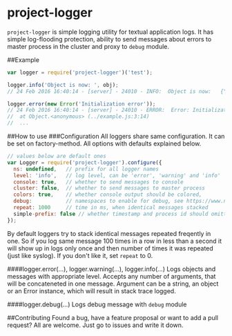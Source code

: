 project-logger
==============

`project-logger` is simple logging utility for textual application logs. It has simple log-flooding protection, ability to send messages about errors to master process in the cluster and proxy to `debug` module.

##Example
```js
var logger = require('project-logger')('test');

logger.info('Object is now: ', obj);
// 24 Feb 2016 16:40:14 - [server] - 24010 - INFO:  Object is now:   {"hello":"world"}

logger.error(new Error('Initialization error'));
// 24 Feb 2016 16:40:14 - [server] - 24010 - ERROR:  Error: Initialization error
//  at Object.<anonymous> (../example.js:3:14)
//  ...
```

##How to use
###Configuration
All loggers share same configuration. It can be set on factory-method. All options with defaults explained below.
```js
// values below are default ones
var Logger = require('project-logger').configure({
  ns: undefined,   // prefix for all logger names
  level: 'info',   // log level, can be 'error', 'warning' and 'info'
  console: true,   // whether to send messages to console
  cluster: false,  // whether to send messages to master process
  colors: true,    // whether console output should be colored,
  debug:           // namespaces to enable for debug, see https://www.npmjs.com/package/debug for more info, usual DEBUG env variable works as well
  repeat: 1000     // time in ms, when identical messages stacked
  simple-prefix: false // whether timestamp and process id should omitted from prefix
});
```

By default loggers try to stack identical messages repeated freqently in one. So if you log same message 100 times in a row in less than a second it will show up in logs only once and then number of times it was repeated (just like syslog). If you don't like it, set `repeat` to 0.

####logger.error(...), logger.warning(...), logger.info(...)
Logs objects and messages with appropriate level. Accepts any number of arguments, that will be concateneted in one message. Argument can be a string, an object or an Error instance, which will result in stack trace logged.

####logger.debug(...) 
Logs debug message with `debug` module

##Contributing
Found a bug, have a feature proposal or want to add a pull request? All are welcome. Just go to issues and write it down.
